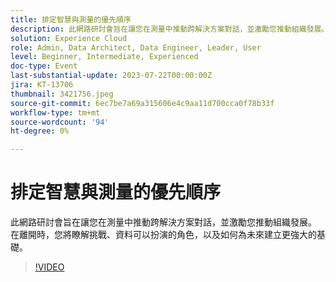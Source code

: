 ```yaml
---
title: 排定智慧與測量的優先順序
description: 此網路研討會旨在讓您在測量中推動跨解決方案對話，並激勵您推動組織發展。 在離開時，您將瞭解挑戰、資料可以扮演的角色，以及如何為未來建立更強大的基礎。
solution: Experience Cloud
role: Admin, Data Architect, Data Engineer, Leader, User
level: Beginner, Intermediate, Experienced
doc-type: Event
last-substantial-update: 2023-07-22T00:00:00Z
jira: KT-13706
thumbnail: 3421756.jpeg
source-git-commit: 6ec7be7a69a315606e4c9aa11d700cca0f78b33f
workflow-type: tm+mt
source-wordcount: '94'
ht-degree: 0%

---
```



# 排定智慧與測量的優先順序

此網路研討會旨在讓您在測量中推動跨解決方案對話，並激勵您推動組織發展。 在離開時，您將瞭解挑戰、資料可以扮演的角色，以及如何為未來建立更強大的基礎。

>[!VIDEO](https://video.tv.adobe.com/v/3421756/?learn=on)
